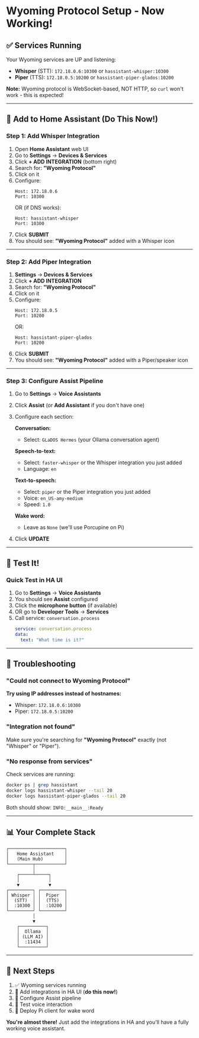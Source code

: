 # Wyoming Protocol Setup - Now Working!

## ✅ Services Running

Your Wyoming services are UP and listening:
- **Whisper** (STT): `172.18.0.6:10300` or `hassistant-whisper:10300`
- **Piper** (TTS): `172.18.0.5:10200` or `hassistant-piper-glados:10200`

**Note:** Wyoming protocol is WebSocket-based, NOT HTTP, so `curl` won't work - this is expected!

---

## 🎯 Add to Home Assistant (Do This Now!)

### Step 1: Add Whisper Integration

1. Open **Home Assistant** web UI
2. Go to **Settings** → **Devices & Services**
3. Click **+ ADD INTEGRATION** (bottom right)
4. Search for: **"Wyoming Protocol"**
5. Click on it
6. Configure:
   ```
   Host: 172.18.0.6
   Port: 10300
   ```
   OR (if DNS works):
   ```
   Host: hassistant-whisper
   Port: 10300
   ```
7. Click **SUBMIT**
8. You should see: **"Wyoming Protocol"** added with a Whisper icon

---

### Step 2: Add Piper Integration

1. **Settings** → **Devices & Services**
2. Click **+ ADD INTEGRATION**
3. Search for: **"Wyoming Protocol"**
4. Click on it
5. Configure:
   ```
   Host: 172.18.0.5
   Port: 10200
   ```
   OR:
   ```
   Host: hassistant-piper-glados
   Port: 10200
   ```
6. Click **SUBMIT**
7. You should see: **"Wyoming Protocol"** added with a Piper/speaker icon

---

### Step 3: Configure Assist Pipeline

1. Go to **Settings** → **Voice Assistants**
2. Click **Assist** (or **Add Assistant** if you don't have one)
3. Configure each section:

   **Conversation:**
   - Select: `GLaDOS Hermes` (your Ollama conversation agent)

   **Speech-to-text:**
   - Select: `faster-whisper` or the Whisper integration you just added
   - Language: `en`

   **Text-to-speech:**
   - Select: `piper` or the Piper integration you just added
   - Voice: `en_US-amy-medium`
   - Speed: `1.0`

   **Wake word:**
   - Leave as `None` (we'll use Porcupine on Pi)

4. Click **UPDATE**

---

## 🧪 Test It!

### Quick Test in HA UI

1. Go to **Settings** → **Voice Assistants**
2. You should see **Assist** configured
3. Click the **microphone button** (if available)
4. OR go to **Developer Tools** → **Services**
5. Call service: `conversation.process`
   ```yaml
   service: conversation.process
   data:
     text: "What time is it?"
   ```

---

## 🔧 Troubleshooting

### "Could not connect to Wyoming Protocol"

**Try using IP addresses instead of hostnames:**
- Whisper: `172.18.0.6:10300`
- Piper: `172.18.0.5:10200`

### "Integration not found"

Make sure you're searching for **"Wyoming Protocol"** exactly (not "Whisper" or "Piper").

### "No response from services"

Check services are running:
```bash
docker ps | grep hassistant
docker logs hassistant-whisper --tail 20
docker logs hassistant-piper-glados --tail 20
```

Both should show: `INFO:__main__:Ready`

---

## 📊 Your Complete Stack

```
┌─────────────────────┐
│   Home Assistant    │
│   (Main Hub)        │
└─────────┬───────────┘
          │
    ┌─────┴─────┐
    │           │
    ▼           ▼
┌─────────┐ ┌─────────┐
│ Whisper │ │  Piper  │
│  (STT)  │ │  (TTS)  │
│  :10300 │ │  :10200 │
└─────────┘ └─────────┘
          │
          ▼
    ┌──────────┐
    │  Ollama  │
    │ (LLM AI) │
    │  :11434  │
    └──────────┘
```

---

## 🎉 Next Steps

1. ✅ Wyoming services running
2. 🔲 Add integrations in HA UI (**do this now!**)
3. 🔲 Configure Assist pipeline
4. 🔲 Test voice interaction
5. 🔲 Deploy Pi client for wake word

**You're almost there!** Just add the integrations in HA and you'll have a fully working voice assistant.
